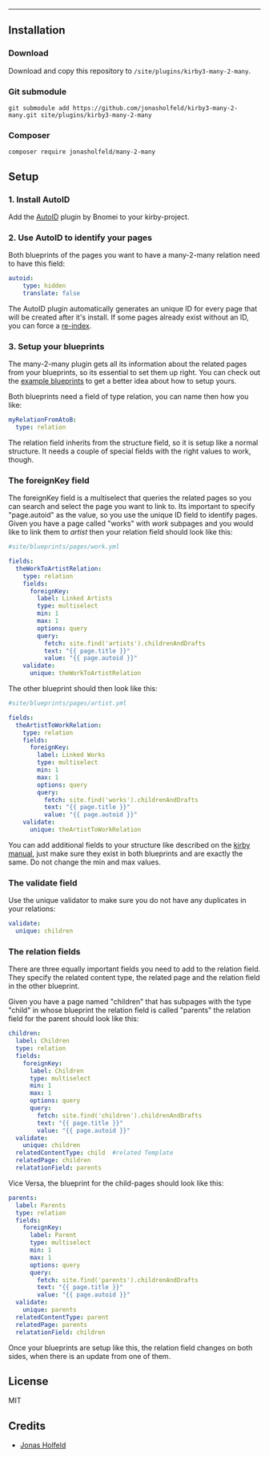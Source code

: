****

## Installation

### Download

Download and copy this repository to `/site/plugins/kirby3-many-2-many`.

### Git submodule

```
git submodule add https://github.com/jonasholfeld/kirby3-many-2-many.git site/plugins/kirby3-many-2-many
```

### Composer

```
composer require jonasholfeld/many-2-many
```

## Setup

### 1. Install AutoID

Add the [AutoID](https://github.com/bnomei/kirby3-autoid/) plugin by Bnomei to your kirby-project.

### 2. Use AutoID to identify your pages

Both blueprints of the pages you want to have a many-2-many relation need to have this field:

```yaml
autoid:
    type: hidden
    translate: false
```

The AutoID plugin automatically generates an unique ID for every page that will be created after it's install. If some pages already exist without an ID, you can force a [re-index](https://github.com/bnomei/kirby3-autoid/wiki/Force-Re-index).

### 3. Setup your blueprints

The many-2-many plugin gets all its information about the related pages from your blueprints, so its essential to set them up right. You can check out the [example blueprints](exampleBlueprints) to get a better idea about how to setup yours.

Both blueprints need a field of type relation, you can name then how you like:

```yaml
myRelationFromAtoB:
  type: relation
```

The relation field inherits from the structure field, so it is setup like a normal structure. It needs a couple of special fields with the right values to work, though.

### The foreignKey field

The foreignKey field is a multiselect that queries the related pages so you can search and select the page you want to link to. Its important to specify "page.autoid" as the value, so you use the unique ID field to identify pages.
Given you have a page called "works" with *work* subpages and you would like to link them to *artist* then your relation field should look like this:

```yaml
#site/blueprints/pages/work.yml

fields:
  theWorkToArtistRelation:
    type: relation
    fields:
      foreignKey:
        label: Linked Artists
        type: multiselect
        min: 1
        max: 1
        options: query
        query:
          fetch: site.find('artists').childrenAndDrafts
          text: "{{ page.title }}"
          value: "{{ page.autoid }}"
    validate:
      unique: theWorkToArtistRelation
```

The other blueprint should then look like this:

```yaml
#site/blueprints/pages/artist.yml

fields:
  theArtistToWorkRelation:
    type: relation
    fields:
      foreignKey:
        label: Linked Works
        type: multiselect
        min: 1
        max: 1
        options: query
        query:
          fetch: site.find('works').childrenAndDrafts
          text: "{{ page.title }}"
          value: "{{ page.autoid }}"
    validate:
      unique: theArtistToWorkRelation
```

You can add additional fields to your structure like described on the [kirby manual](https://getkirby.com/docs/reference/panel/fields/structure), just make sure they exist in both blueprints and are exactly the same. Do not change the min and max values.

### The validate field

Use the unique validator to make sure you do not have any duplicates in your relations:

```yaml
validate:
  unique: children
```

### The relation fields

There are three equally important fields you need to add to the relation field. They specify the related content type, the related page and the relation field in the other blueprint.

Given you have a page named "children" that has subpages with the type "child" in whose blueprint the relation field is called "parents" the relation field for the parent should look like this:

```yaml
children:
  label: Children
  type: relation
  fields:
    foreignKey:
      label: Children
      type: multiselect
      min: 1
      max: 1
      options: query
      query:
        fetch: site.find('children').childrenAndDrafts
        text: "{{ page.title }}"
        value: "{{ page.autoid }}"  
  validate:
    unique: children
  relatedContentType: child  #related Template
  relatedPage: children
  relatationField: parents
```

Vice Versa, the blueprint for the child-pages should look like this: 

```yaml
parents:
  label: Parents
  type: relation
  fields:
    foreignKey:
      label: Parent
      type: multiselect
      min: 1
      max: 1
      options: query
      query:
        fetch: site.find('parents').childrenAndDrafts
        text: "{{ page.title }}"
        value: "{{ page.autoid }}"  
  validate:
    unique: parents
  relatedContentType: parent
  relatedPage: parents
  relatationField: children
```

Once your blueprints are setup like this, the relation field changes on both sides, when there is an update from one of them.  

## License

MIT

## Credits

- [Jonas Holfeld](https://github.com/jonasholfeld)
